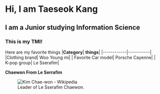 # Hi, I am Taeseok Kang 
## I am a Junior studying Information Science
### This is my TMI!


Here are my favorite things
|**Category**| **things**|
|------------|-----------|
|Clothing brand| Woo Young mi|
| Favorite Car model| Porsche Cayenne|
| K-pop group| Le Sserafim|

**Chaewon From Le Serrafim**
<figure>
  <img src="https://upload.wikimedia.org/wikipedia/commons/thumb/0/0d/Kim_Chaewon_LE_SSERAFIM_220923.jpg/640px-Kim_Chaewon_LE_SSERAFIM_220923.jpg" alt = "Kim Chae-won - Wikipedia">
  <figcaption>Leader of Le Sserafim Chaewon.</figcaption>
</figure>
